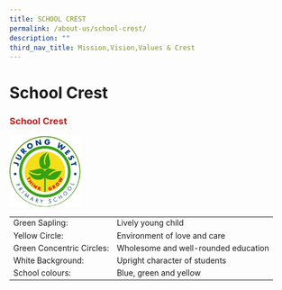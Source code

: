 ```yaml
---
title: SCHOOL CREST
permalink: /about-us/school-crest/
description: ""
third_nav_title: Mission,Vision,Values & Crest
---
```


# School Crest

### <span style = "color: #c81b1b"> <b>School Crest</b> </span>

<img src="/images/About%20Us/jwps_school_crest.png" alt="School Crest" class="center" style="width:25%">

|            |            |
|---------------------------|--------------------------------------|
| Green Sapling:            | Lively young child                   |
| Yellow Circle:            | Environment of love and care         |
| Green Concentric Circles: | Wholesome and well-rounded education |
| White Background:         | Upright character of students        |
| School colours:           | Blue, green and yellow               |